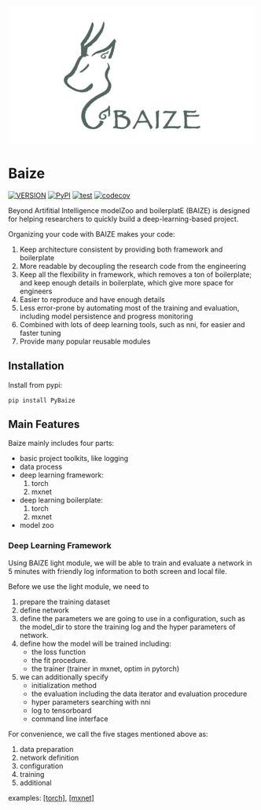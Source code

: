 <p align="center">
  <img width="500" src="docs/_static/Baize.png">
</p>

# Baize

[![VERSION](https://img.shields.io/pypi/pyversions/PyBaize)](https://pypi.python.org/pypi/PyBaize)
[![PyPI](https://img.shields.io/pypi/v/PyBaize.svg)](https://pypi.python.org/pypi/PyBaize)
[![test](https://github.com/tswsxk/Baize/actions/workflows/python-test.yml/badge.svg?branch=main)](https://github.com/tswsxk/Baize/actions/workflows/python-test.yml)
[![codecov](https://codecov.io/gh/tswsxk/Baize/branch/main/graph/badge.svg?token=O0MG80VK6U)](https://codecov.io/gh/tswsxk/Baize)

Beyond Artifitial Intelligence modelZoo and boilerplatE (BAIZE) is designed for helping researchers to quickly 
build a deep-learning-based project.

Organizing your code with BAIZE makes your code:

1. Keep architecture consistent by providing both framework and boilerplate 
2. More readable by decoupling the research code from the engineering
2. Keep all the flexibility in framework, which removes a ton of boilerplate; and keep enough details in boilerplate, which give more space for engineers
3. Easier to reproduce and have enough details 
4. Less error-prone by automating most of the training and evaluation, including model persistence and progress monitoring 
5. Combined with lots of deep learning tools, such as nni, for easier and faster tuning
6. Provide many popular reusable modules


## Installation

Install from pypi:
```
pip install PyBaize
```

## Main Features

Baize mainly includes four parts:
* basic project toolkits, like logging
* data process
* deep learning framework:
    1. torch
    2. mxnet
* deep learning boilerplate:
    1. torch
    2. mxnet
* model zoo

### Deep Learning Framework


Using BAIZE light module, we will be able to train and evaluate a network in 5 minutes with friendly log information to both screen and local file.

Before we use the light module, we need to
1. prepare the training dataset
2. define network
3. define the parameters we are going to use in a configuration, such as the model_dir to store the training log and the hyper parameters of network.
4. define how the model will be trained including:
    * the loss function
    * the fit procedure.
    * the trainer (trainer in mxnet, optim in pytorch)
5. we can additionally specify
    * initialization method
    * the evaluation including the data iterator and evaluation procedure
    * hyper parameters searching with nni
    * log to tensorboard
    * command line interface

For convenience, we call the five stages mentioned above as:
1. data preparation
2. network definition
3. configuration
4. training
5. additional

examples: [[torch]](examples/lm_torch.ipynb), [[mxnet]](TBA)
